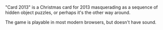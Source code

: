 "Card 2013" is a Christmas card for 2013 masquerading as a sequence of
hidden object puzzles, or perhaps it's the other way
around.

The game is playable in most modern browsers, but doesn't
have sound.
